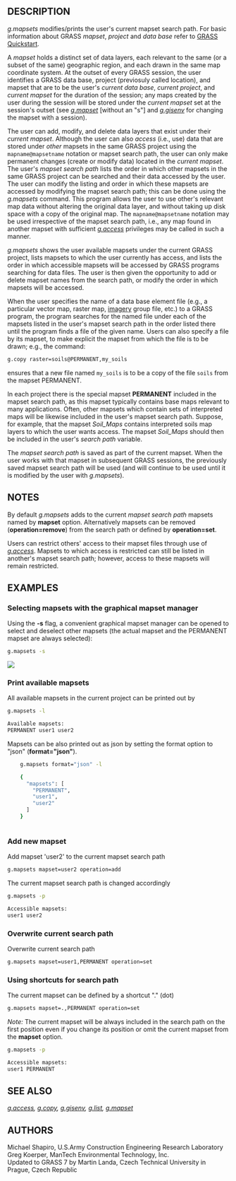 ## DESCRIPTION

*g.mapsets* modifies/prints the user's current mapset search path. For
basic information about GRASS *mapset*, *project* and *data base* refer
to [GRASS Quickstart](helptext.md).

A *mapset* holds a distinct set of data layers, each relevant to the
same (or a subset of the same) geographic region, and each drawn in the
same map coordinate system. At the outset of every GRASS session, the
user identifies a GRASS data base, project (previosuly called location),
and mapset that are to be the user's *current data base*, *current
project*, and *current mapset* for the duration of the session; any maps
created by the user during the session will be stored under the *current
mapset* set at the session's outset (see *[g.mapset](g.mapset.md)*
\[without an "s"\] and *[g.gisenv](g.gisenv.md)* for changing the mapset
with a session).

The user can add, modify, and delete data layers that exist under their
*current mapset*. Although the user can also *access* (i.e., use) data
that are stored under *other* mapsets in the same GRASS project using
the `mapname@mapsetname` notation or mapset search path, the user can
only make permanent changes (create or modify data) located in the
*current mapset*. The user's *mapset search path* lists the order in
which other mapsets in the same GRASS project can be searched and their
data accessed by the user. The user can modify the listing and order in
which these mapsets are accessed by modifying the mapset search path;
this can be done using the *g.mapsets* command. This program allows the
user to use other's relevant map data without altering the original data
layer, and without taking up disk space with a copy of the original map.
The `mapname@mapsetname` notation may be used irrespective of the mapset
search path, i.e., any map found in another mapset with sufficient
*[g.access](g.access.md)* privileges may be called in such a manner.

*g.mapsets* shows the user available mapsets under the current GRASS
project, lists mapsets to which the user currently has access, and lists
the order in which accessible mapsets will be accessed by GRASS programs
searching for data files. The user is then given the opportunity to add
or delete mapset names from the search path, or modify the order in
which mapsets will be accessed.

When the user specifies the name of a data base element file (e.g., a
particular vector map, raster map, [imagery](i.group.md) group file,
etc.) to a GRASS program, the program searches for the named file under
each of the mapsets listed in the user's mapset search path in the order
listed there until the program finds a file of the given name. Users can
also specify a file by its mapset, to make explicit the mapset from
which the file is to be drawn; e.g., the command:

```sh
g.copy raster=soils@PERMANENT,my_soils
```

ensures that a new file named `my_soils` is to be a copy of the file
`soils` from the mapset PERMANENT.

In each project there is the special mapset **PERMANENT** included in
the mapset search path, as this mapset typically contains base maps
relevant to many applications. Often, other mapsets which contain sets
of interpreted maps will be likewise included in the user's mapset
search path. Suppose, for example, that the mapset *Soil_Maps* contains
interpreted soils map layers to which the user wants access. The mapset
*Soil_Maps* should then be included in the user's *search path*
variable.

The *mapset search path* is saved as part of the current mapset. When
the user works with that mapset in subsequent GRASS sessions, the
previously saved mapset search path will be used (and will continue to
be used until it is modified by the user with *g.mapsets*).

## NOTES

By default *g.mapsets* adds to the current *mapset search path* mapsets
named by **mapset** option. Alternatively mapsets can be removed
(**operation=remove**) from the search path or defined by
**operation=set**.

Users can restrict others' access to their mapset files through use of
*[g.access](g.access.md)*. Mapsets to which access is restricted can
still be listed in another's mapset search path; however, access to
these mapsets will remain restricted.

## EXAMPLES

### Selecting mapsets with the graphical mapset manager

Using the **-s** flag, a convenient graphical mapset manager can be
opened to select and deselect other mapsets (the actual mapset and the
PERMANENT mapset are always selected):

```sh
g.mapsets -s
```

![](g_mapsets_gui.png)  

### Print available mapsets

All available mapsets in the current project can be printed out by

```sh
g.mapsets -l

Available mapsets:
PERMANENT user1 user2
```

Mapsets can be also printed out as json by setting the format option to
"json" (**format="json"**).

```sh
    g.mapsets format="json" -l

    {
      "mapsets": [
        "PERMANENT",
        "user1",
        "user2"
      ]
    }
  
```

### Add new mapset

Add mapset 'user2' to the current mapset search path

```sh
g.mapsets mapset=user2 operation=add
```

The current mapset search path is changed accordingly

```sh
g.mapsets -p

Accessible mapsets:
user1 user2
```

### Overwrite current search path

Overwrite current search path

```sh
g.mapsets mapset=user1,PERMANENT operation=set
```

### Using shortcuts for search path

The current mapset can be defined by a shortcut "." (dot)

```sh
g.mapsets mapset=.,PERMANENT operation=set
```

*Note:* The current mapset will be always included in the search path on
the first position even if you change its position or omit the current
mapset from the **mapset** option.

```sh
g.mapsets -p

Accessible mapsets:
user1 PERMANENT
```

## SEE ALSO

*[g.access](g.access.md), [g.copy](g.copy.md), [g.gisenv](g.gisenv.md),
[g.list](g.list.md), [g.mapset](g.mapset.md)*

## AUTHORS

Michael Shapiro, U.S.Army Construction Engineering Research Laboratory  
Greg Koerper, ManTech Environmental Technology, Inc.  
Updated to GRASS 7 by Martin Landa, Czech Technical University in
Prague, Czech Republic
